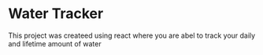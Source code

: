 # Water Tracker

This project was createed using react where you are abel to track your daily and lifetime amount of water 
